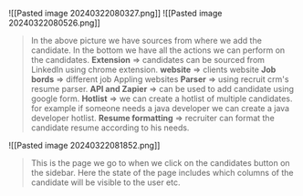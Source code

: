 ![[Pasted image 20240322080327.png]]
![[Pasted image 20240322080526.png]]
> In the above picture we have sources from where we add the candidate. In the bottom we have all the actions we can perform on the candidates.
> **Extension** => candidates can be sourced from LinkedIn using chrome extension.
> **website** => clients website
> **Job bords** => different job Appling websites
> **Parser** => using recruit crm's resume parser.
> **API and Zapier** => can be used to add candidate using google form.
> **Hotlist** => we can create a hotlist of multiple candidates. for example if someone needs a java developer we can create a java developer hotlist.
> **Resume formatting** => recruiter can format the candidate resume according to his needs.


![[Pasted image 20240322081852.png]]
> This is the page we go to when we click on the candidates button on the sidebar.
> Here the state of the page includes which columns of the candidate will be visible to the user etc.
> 
